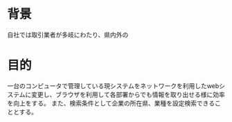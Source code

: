 # 背景
自社では取引業者が多岐にわたり、県内外の
# 目的
一台のコンピュータで管理している現システムをネットワークを利用したwebシステムに変更し、ブラウザを利用して各部署からでも情報を取り出せる様に効率を向上をする。
また、検索条件として企業の所在県、業種を設定検索できることとする。
